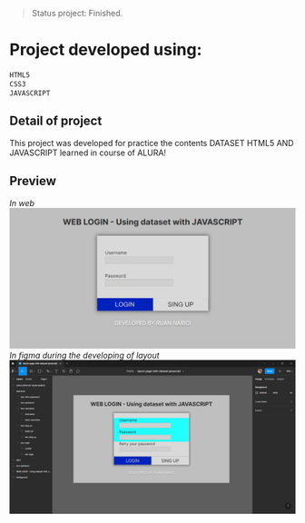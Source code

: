 >Status project: Finished.

# Project developed using:
```
HTML5
CSS3
JAVASCRIPT
```


## Detail of project
This project was developed for practice the contents DATASET HTML5 AND JAVASCRIPT learned in course of ALURA!


## Preview
*In web*
![web](./assets/img/preview.png)
*In figma during the developing of layout*
![figma](./assets/img/dev-layout-figma.png)

